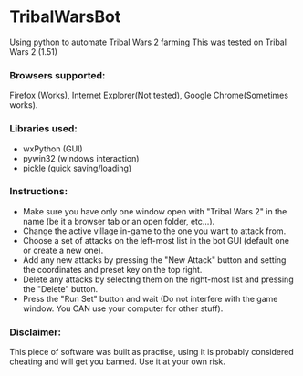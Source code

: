 # TribalWarsBot
Using python to automate Tribal Wars 2 farming
This was tested on Tribal Wars 2 (1.51)
### Browsers supported: 
Firefox (Works), Internet Explorer(Not tested), Google Chrome(Sometimes works).
### Libraries used:
- wxPython (GUI)
- pywin32 (windows interaction)
- pickle (quick saving/loading)

### Instructions:
- Make sure you have only one window open with "Tribal Wars 2" in the name (be it a browser tab or an open folder, etc...).
- Change the active village in-game to the one you want to attack from.
- Choose a set of attacks on the left-most list in the bot GUI (default one or create a new one).
 - Add any new attacks by pressing the "New Attack" button and setting the coordinates and preset key on the top right.
 - Delete any attacks by selecting them on the right-most list and pressing the "Delete" button.
- Press the "Run Set" button and wait (Do not interfere with the game window. You CAN use your computer for other stuff).

### Disclaimer:
This piece of software was built as practise, using it is probably considered cheating and will get you banned. Use it at your own risk.

